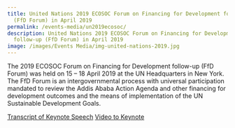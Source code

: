 ```yaml
---
title: United Nations 2019 ECOSOC Forum on Financing for Development follow up
  (FfD Forum) in April 2019
permalink: /events-media/un2019ecosoc/
description: United Nations 2019 ECOSOC Forum on Financing for Development
  follow-up (FfD Forum) in April 2019
image: /images/Events Media/img-united-nations-2019.jpg
---
```

The 2019 ECOSOC Forum on Financing for Development follow-up (FfD Forum) was held on 15 – 18 April 2019 at the UN Headquarters in New York. The FfD Forum is an intergovernmental process with universal participation mandated to review the Addis Ababa Action Agenda and other financing for development outcomes and the means of implementation of the UN Sustainable Development Goals.

[Transcript of Keynote Speech](/files/Events%20Media%20Files/Transcript-of-Speech-at-the-ECOSOC-4TH-Forum-on-Financing-for-Development.pdf)
[Video to Keynote](https://youtu.be/fKxP4SiO4eo)


